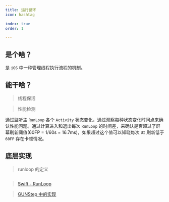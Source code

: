 ```yaml
---
title: 运行循环
icon: hashtag

index: true
order: 1

---
```


## 是个啥？

  是 `iOS` 中一种管理线程执行流程的机制。

## 能干啥？

> 线程保活
    


> 性能检测

  通过监听主 `RunLoop` 各个 `Activity` 状态变化，通过观察每种状态变化时间点来确认性能问题。通过计算进入和退出每次 `RunLoop` 的时间差，来确认是否超过了屏幕刷新阈值(60FP = 1/60s = 16.7ms)，如果超过这个值可以知晓每次 `UI` 刷新低于 `60FP` 存在卡顿情况。
    
## 底层实现

> runloop 的定义

```swift

```

> [Swift - RunLoop](https://github.com/apple/swift-corelibs-foundation/blob/main/Sources/Foundation/RunLoop.swift)

> [GUNStep 中的实现](https://github.com/gnustep/libs-base/blob/master/Source/NSRunLoop.m)

```objc

```
